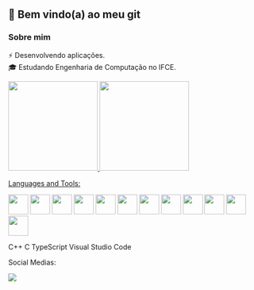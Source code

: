 ## 👋 Bem vindo(a) ao meu git

<!--
**peddro1/peddro1** is a ✨ _special_ ✨ repository because its `README.md` (this file) appears on your GitHub profile.

Here are some ideas to get you started:

- 🔭 I’m currently working on ...
- 🌱 I’m currently learning ...
- 👯 I’m looking to collaborate on ...
- 🤔 I’m looking for help with ...
- 💬 Ask me about ...
- 📫 How to reach me: ...
- 😄 Pronouns: ...
- ⚡ Fun fact: ...
-->

### Sobre mim

⚡   Desenvolvendo aplicações. </br>
🎓   Estudando Engenharia de Computação no IFCE.

<div>
<a href="https://github.com/peddro1">
<img loading="lazy" height="180em" src="https://github-readme-stats.vercel.app/api/top-langs/?username=peddro1&layout=compact&langs_count=7&theme=dracula"/>
<img loading="lazy" height="180em" src="https://github-readme-stats.vercel.app/api?username=peddro1&show_icons=true&theme=dracula&include_all_commits=true&count_private=true"/>
</div>

Languages and Tools:

<div>
<a href = "https://angular.dev" target="_blank"><img loading="lazy" src="https://cdn.jsdelivr.net/gh/devicons/devicon@latest/icons/angular/angular-original.svg" target="_blank" width="40" height="40"></a>
<a href = "https://www.oracle.com/br/java/technologies" target="_blank"><img src="https://cdn.jsdelivr.net/gh/devicons/devicon@latest/icons/java/java-original.svg" target="_blank" width="40" height="40"/></a>
<a href = "https://developer.apple.com/swift/" target="_blank"> <img src="https://cdn.jsdelivr.net/gh/devicons/devicon@latest/icons/swift/swift-original.svg" target="_blank" width="40" height="40"/></a>
<a href = "https://www.typescriptlang.org" target="_blank"> <img src="https://cdn.jsdelivr.net/gh/devicons/devicon@latest/icons/typescript/typescript-original.svg" target="_blank" width="40" height="40"/></a>
<a href = "https://developer.mozilla.org/pt-BR/docs/Web/JavaScript" target="_blank"> <img src="https://cdn.jsdelivr.net/gh/devicons/devicon@latest/icons/javascript/javascript-original.svg" target="_blank" width="40" height="40"/></a>
<a href = "https://learn.microsoft.com/pt-br/cpp/cpp/?view=msvc-170" target="_blank"> <img src="https://cdn.jsdelivr.net/gh/devicons/devicon@latest/icons/cplusplus/cplusplus-original.svg" target="_blank" width="40" height="40"/></a>
<a href = "https://learn.microsoft.com/pt-br/cpp/c-language/?view=msvc-170" target="_blank"> <img src="https://cdn.jsdelivr.net/gh/devicons/devicon@latest/icons/c/c-original.svg" target="_blank" width="40" height="40"/></a>
<a href = "https://code.visualstudio.com" target="_blank"> <img src="https://cdn.jsdelivr.net/gh/devicons/devicon@latest/icons/vscode/vscode-original.svg" target="_blank" width="40" height="40"/></a>
<a href = "https://developer.apple.com/xcode/" target="_blank"> <img src="https://cdn.jsdelivr.net/gh/devicons/devicon@latest/icons/xcode/xcode-original.svg" target="_blank" width="40" height="40"/></a>
<a href = " https://eclipseide.org" target="_blank"> <img src="https://cdn.jsdelivr.net/gh/devicons/devicon@latest/icons/eclipse/eclipse-original.svg" target="_blank" width="40" height="40"/></a>
<a href = "https://git-scm.com" target="_blank"> <img src="https://cdn.jsdelivr.net/gh/devicons/devicon@latest/icons/git/git-original.svg" target="_blank" width="40" height="40"/></a>
<a href = "https://www.figma.com" target="_blank"> <img src="https://cdn.jsdelivr.net/gh/devicons/devicon@latest/icons/figma/figma-original.svg" target="_blank" width="40" height="40"/></a>
</div> 
          
 C++ C TypeScript Visual Studio Code

Social Medias:
<div>
<a href="https://www.youtube.com/@pedrofurtado19" target="_blank"><img loading="lazy" src="https://img.shields.io/badge/YouTube-FF0000?style=for-the-badge&logo=youtube&logoColor=white" target="_blank"></a>
</div>
